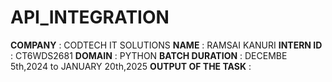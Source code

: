 # API_INTEGRATION
**COMPANY** : CODTECH IT SOLUTIONS
**NAME** : RAMSAI KANURI
**INTERN ID** : CT6WDS2681
**DOMAIN** : PYTHON
**BATCH DURATION** : DECEMBE 5th,2024 to JANUARY 20th,2025
**OUTPUT OF THE TASK** : 
